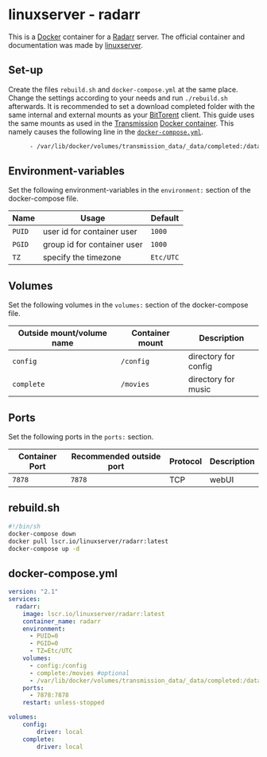 # linuxserver - radarr

This is a [Docker](/wiki/docker.md) container for a [Radarr](/wiki/*arr.md)
server.
The official container and documentation was made by
[linuxserver](https://hub.docker.com/r/linuxserver/radarr).

## Set-up

Create the files `rebuild.sh` and `docker-compose.yml` at the same place.
Change the settings according to your needs and run `./rebuild.sh` afterwards.
It is recommended to set a download completed folder with the same internal and
external mounts as your [BitTorent](/wiki/bittorrent.md) client.
This guide uses the same mounts as used in the
[Transmission](/wiki/transmission.md)
[Docker container](/wiki/docker/haugene_-_transmission-openvpn.md).
This namely causes the following line in the
[`docker-compose.yml`](#docker-composeyml).

```txt
      - /var/lib/docker/volumes/transmission_data/_data/completed:/data/completed #optional
```

## Environment-variables

Set the following environment-variables in the `environment:` section of the
docker-compose file.

| Name                  | Usage                       | Default                 |
| --------------------- | --------------------------- | ----------------------- |
| `PUID`                | user id for container user  | `1000`                  |
| `PGID`                | group id for container user | `1000`                  |
| `TZ`                  | specify the timezone        | `Etc/UTC`               |

## Volumes

Set the following volumes in the `volumes:` section of the docker-compose file.

| Outside mount/volume name | Container mount   | Description                       |
| ------------------------- | ----------------- | --------------------------------- |
| `config`                  | `/config`         | directory for config              |
| `complete`                | `/movies`         | directory for music               |

## Ports

Set the following ports in the `ports:` section.

| Container Port | Recommended outside port | Protocol | Description  |
| -------------- | ------------------------ | -------- | ------------ |
| `7878`         | `7878`                   | TCP      | webUI        |

## rebuild.sh

```sh
#!/bin/sh
docker-compose down
docker pull lscr.io/linuxserver/radarr:latest
docker-compose up -d
```

## docker-compose.yml

```yml
version: "2.1"
services:
  radarr:
    image: lscr.io/linuxserver/radarr:latest
    container_name: radarr
    environment:
      - PUID=0
      - PGID=0
      - TZ=Etc/UTC
    volumes:
      - config:/config
      - complete:/movies #optional
      - /var/lib/docker/volumes/transmission_data/_data/completed:/data/completed #optional
    ports:
      - 7878:7878
    restart: unless-stopped

volumes:
    config:
        driver: local
    complete:
        driver: local
```
